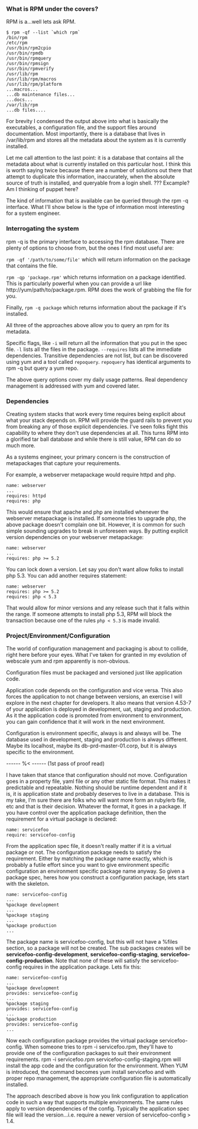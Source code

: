 ### What is RPM under the covers?

RPM is a...well lets ask RPM.

    $ rpm -qf --list `which rpm`
    /bin/rpm
    /etc/rpm
    /usr/bin/rpm2cpio
    /usr/bin/rpmdb
    /usr/bin/rpmquery
    /usr/bin/rpmsign
    /usr/bin/rpmverify
    /usr/lib/rpm
    /usr/lib/rpm/macros
    /usr/lib/rpm/platform
    ...macros...
    ...db maintenance files...
    ...docs...
    /var/lib/rpm
    ...db files....

For brevity I condensed the output above into what is basically the executables, a configuration file, and the support files around documentation.  Most importantly, there is a database that lives in /var/lib/rpm and stores all the metadata about the system as it is currently installed.  

Let me call attention to the last point: it is a database that contains all the metadata about what is currently installed on this particular host.  I think this is worth saying twice because there are a number of solutions out there that attempt to duplicate this information, inaccurately, when the absolute source of truth is installed, and queryable from a login shell. ??? Excample?  Am I thinking of puppet here?

The kind of information that is available can be queried through the rpm -q interface.  What I'll show below is the type of information most interesting for a system engineer.

### Interrogating the system

rpm -q is the primary interface to accessing the rpm database.  There are plenty of options to choose from, but the ones I find most useful are:

`rpm -qf '/path/to/some/file'` which will return information on the package that contains the file.

`rpm -qp 'package.rpm'` which returns information on a package identified.  This is particularly powerful when you can provide a url like http://yum/path/to/package.rpm.  RPM does the work of grabbing the file for you.

Finally, `rpm -q package` which returns information about the package if it's installed.

All three of the approaches above allow you to query an rpm for its metadata.  

Specific flags, like `-i` will return all the information that you put in the spec file.  `-l` lists all the files in the package.  `--requires` lists all the immediate dependencies.  Transitive dependencies are not list, but can be discovered using yum and a tool called `repoquery`.  `repoquery` has identical arguments to rpm -q but query a yum repo. 

The above query options cover my daily usage patterns.  Real dependency management is addressed with yum and covered later.

### Dependencies

Creating system stacks that work every time requires being explicit about what your stack depends on.  RPM will provide the guard rails to prevent you from breaking any of those explicit dependencies.  I've seen folks fight this capability to where they don't use dependencies at all.  This turns RPM into a glorified tar ball database and while there is still value, RPM can do so much more.

As a systems engineer, your primary concern is the construction of metapackages that capture your requirements.

For example, a webserver metapackage would require httpd and php.

    name: webserver
    ...
    requires: httpd
    requires: php

This would ensure that apache and php are installed whenever the webserver metapackage is installed.  If someone tries to upgrade php, the above package doesn't complain one bit.  However, it is common for such simple sounding upgrades to break in unforeseen ways.  By putting explicit version dependencies on your webserver metapackage:

    name: webserver
    ...
    requires: php >= 5.2
    
You can lock down a version.  Let say you don't want allow folks to install php 5.3.  You can add another requires statement:

    name: webserver
    requires: php >= 5.2
    requires: php < 5.3
    
That would allow for minor versions and any release such that it falls within the range.  If someone attempts to install php 5.3, RPM will block the transaction because one of the rules `php < 5.3` is made invalid.

### Project/Environment/Configuration

The world of configuration management and packaging is about to collide, right here before your eyes.  What I've taken for granted in my evolution of webscale yum and rpm apparently is non-obvious.  

Configuration files must be packaged and versioned just like application code. 

Application code depends on the configuration and vice versa.  This also forces the application to not change between versions, an exercise I will explore in the next chapter for developers.  It also means that version 4.53-7 of your application is deployed in development, uat, staging and production.  As it the application code is promoted from environment to environment, you can gain confidence that it will work in the next environment.

Configuration is environment specific, always is and always will be.  The database used in development, staging and production is always different.  Maybe its localhost, maybe its db-prd-master-01.corp, but it is always specific to the environment.

------ %< ------ (1st pass of proof read)

I have taken that stance that configuration should not move.  Configuration goes in a property file, yaml file or any other static file format.  This makes it predictable and repeatable.  Nothing should be runtime dependent and if it is, it is application state and probably deserves to live in a database.  This is my take, I'm sure there are folks who will want more form an ruby/erb file, etc and that is their decision.  Whatever the format, it goes in a package.  If you have control over the application package definition, then the requirement for a virtual package is declared:

    name: servicefoo
    require: servicefoo-config

From the application spec file, it doesn't really matter if it is a virtual package or not.  The configuration package needs to satisfy the requirement.  Either by matching the package name exactly, which is probably a futile effort since you want to give environment specific configuration an environment specific package name anyway.  So given a package spec, heres how you construct a configuration package, lets start with the skeleton.

    name: servicefoo-config
    ...
    %package development
    ...
    %package staging
    ...
    %package production
    ...
    
The package name is servicefoo-config, but this will not have a %files section, so a package will not be created.  The sub packages creates will be **servicefoo-config-development**, **servicefoo-config-staging**, **servicefoo-config-production**.  Note that none of these will satisfy the servicefoo-config requires in the application package.  Lets fix this:

    name: servicefoo-config
    ...
    %package development
    provides: servicefoo-config
    ...
    %package staging
    provides: servicefoo-config
    ...
    %package production
    provides: servicefoo-config
    ...
    
Now each configuration package provides the virtual package servicefoo-config.  When someone tries to rpm -i servicefoo.rpm, they'll have to provide one of the configuration packages to suit their environment requirements.  rpm -i servicefoo.rpm servicefoo-config-staging.rpm will install the app code and the configuration for the environment.  When YUM is introduced, the command becomes yum install servicefoo and with proper repo management, the appropriate configuration file is automatically installed.

The approach described above is how you link configuration to application code in such a way that supports multiple environments.  The same rules apply to version dependencies of the config.  Typically the application spec file will lead the version...i.e. require a newer version of servicefoo-config > 1.4.